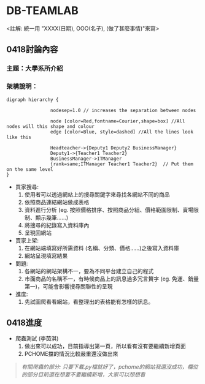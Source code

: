 # DB-TEAMLAB
<註解: 統一用 "XXXX(日期), OOO(名子), (做了甚麼事情)"來寫>
## 0418討論內容
### 主題：大學系所介紹
### 架構說明：
```graphviz
digraph hierarchy {

                nodesep=1.0 // increases the separation between nodes
                
                node [color=Red,fontname=Courier,shape=box] //All nodes will this shape and colour
                edge [color=Blue, style=dashed] //All the lines look like this

                Headteacher->{Deputy1 Deputy2 BusinessManager}
                Deputy1->{Teacher1 Teacher2}
                BusinessManager->ITManager
                {rank=same;ITManager Teacher1 Teacher2}  // Put them on the same level
}
```
- 買家搜尋:
    1.	使用者可以透過網站上的搜尋關鍵字來尋找各網站不同的商品
    2.	依照商品連結網站做成表格
    3.	資料進行分析 (eg. 按照價格排序、按照商品分組、價格範圍限制、賣場限制、顯示幾筆……)
    4.	將搜尋的紀錄寫入資料庫內
    5.	呈現回網站
- 賣家上架:
    1.	在網站端填寫好所需資料 (名稱、分類、價格……)之後寫入資料庫
    2.	網站呈現填寫結果
- 問題:
    1.	各網站的網站架構不一，要為不同平台建立自己的程式
    2.	市面商品的名稱不一，有時候商品上的訊息過多冗言贅字 (eg. 免運、銷量第一)，可能會影響搜尋關聯性的呈現
- 進度:
    1.	先試圖爬看看網站，看整理出的表格能有怎樣的訊息。

## 0418進度
- 爬蟲測試 (李茵淇)
    1. 做出來可以成功，目前指導出第一頁，所以看有沒有要繼續新增頁面
    2. PCHOME擋的情況比較嚴重還沒做出來
>*有關爬蟲的部分: 只要下載.py檔就好了，pchome的網站我還沒成功，欄位的部分目前還在想要不要繼續新增，大家可以想想看*
